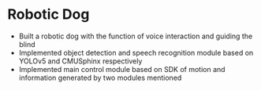 # Robotic Dog
* Built a robotic dog with the function of voice interaction and guiding the blind
* Implemented object detection and speech recognition module based on YOLOv5 and CMUSphinx respectively
* Implemented main control module based on SDK of motion and information generated by two modules mentioned
 
